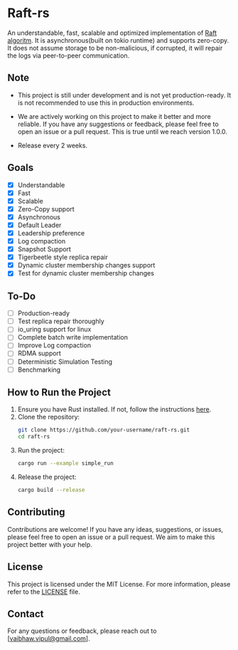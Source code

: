 # Raft-rs
An understandable, fast, scalable and optimized implementation of [Raft algoritm](https://en.wikipedia.org/wiki/Raft_(algorithm)).
It is asynchronous(built on tokio runtime) and supports zero-copy. It does not assume storage to be non-malicious, if corrupted, it will repair the logs via peer-to-peer communication.

## Note
- This project is still under development and is not yet production-ready. It is not recommended to use this in production environments.

- We are actively working on this project to make it better and more reliable. If you have any suggestions or feedback, please feel free to open an issue or a pull request. This is true until we reach version 1.0.0.

- Release every 2 weeks.

## Goals
- [x] Understandable
- [x] Fast
- [x] Scalable
- [x] Zero-Copy support
- [x] Asynchronous
- [x] Default Leader
- [x] Leadership preference
- [x] Log compaction
- [x] Snapshot Support
- [x] Tigerbeetle style replica repair
- [x] Dynamic cluster membership changes support
- [x] Test for dynamic cluster membership changes

## To-Do
- [ ] Production-ready
- [ ] Test replica repair thoroughly
- [ ] io_uring support for linux
- [ ] Complete batch write implementation
- [ ] Improve Log compaction
- [ ] RDMA support
- [ ] Deterministic Simulation Testing
- [ ] Benchmarking

## How to Run the Project
1. Ensure you have Rust installed. If not, follow the instructions [here](https://www.rust-lang.org/tools/install).
2. Clone the repository:
   ```sh
   git clone https://github.com/your-username/raft-rs.git
   cd raft-rs
   ```
3. Run the project:
   ```sh
   cargo run --example simple_run
   ```
4. Release the project:
   ```sh
   cargo build --release
   ```

## Contributing
Contributions are welcome! If you have any ideas, suggestions, or issues, please feel free to open an issue or a pull request. We aim to make this project better with your help.

## License
This project is licensed under the MIT License. For more information, please refer to the [LICENSE](LICENSE) file.

## Contact
For any questions or feedback, please reach out to [vaibhaw.vipul@gmail.com].
